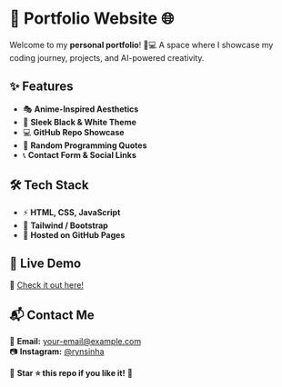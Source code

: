 # 🚀 Portfolio Website 🌐  

Welcome to my **personal portfolio**! 🎨💻 A space where I showcase my coding journey, projects, and AI-powered creativity.  

## ✨ Features  
- 🎭 **Anime-Inspired Aesthetics**  
- 🎨 **Sleek Black & White Theme**  
- 💻 **GitHub Repo Showcase**  
- 📜 **Random Programming Quotes**  
- 📞 **Contact Form & Social Links**  

## 🛠️ Tech Stack  
- ⚡ **HTML, CSS, JavaScript**  
- 🎯 **Tailwind / Bootstrap**  
- 🚀 **Hosted on GitHub Pages**  

## 🌟 Live Demo  
🔗 [Check it out here!](your-live-demo-link)  

## 📬 Contact Me  
📧 **Email:** your-email@example.com  
📷 **Instagram:** [@rynsinha](https://instagram.com/rynsinha)  

🎉 **Star ⭐ this repo if you like it!** 🚀
